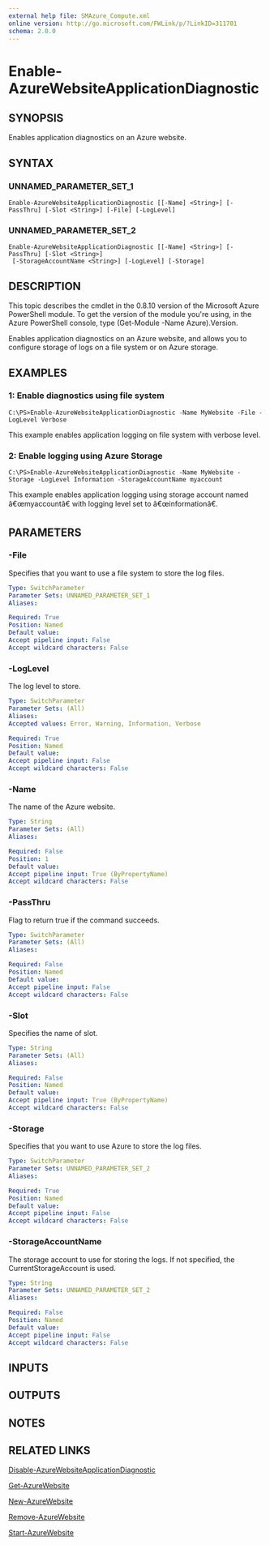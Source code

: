 ```yaml
---
external help file: SMAzure_Compute.xml
online version: http://go.microsoft.com/FWLink/p/?LinkID=311701
schema: 2.0.0
---
```


# Enable-AzureWebsiteApplicationDiagnostic
## SYNOPSIS
Enables application diagnostics on an Azure website.

## SYNTAX

### UNNAMED_PARAMETER_SET_1
```
Enable-AzureWebsiteApplicationDiagnostic [[-Name] <String>] [-PassThru] [-Slot <String>] [-File] [-LogLevel]
```

### UNNAMED_PARAMETER_SET_2
```
Enable-AzureWebsiteApplicationDiagnostic [[-Name] <String>] [-PassThru] [-Slot <String>]
 [-StorageAccountName <String>] [-LogLevel] [-Storage]
```

## DESCRIPTION
This topic describes the cmdlet in the 0.8.10 version of the Microsoft Azure PowerShell module.
To get the version of the module you're using, in the Azure PowerShell console, type (Get-Module -Name Azure).Version.

Enables application diagnostics on an Azure website, and allows you to configure storage of logs on a file system or on Azure storage.

## EXAMPLES

### 1: Enable diagnostics using file system
```
C:\PS>Enable-AzureWebsiteApplicationDiagnostic -Name MyWebsite -File -LogLevel Verbose
```

This example enables application logging on file system with verbose level.

### 2: Enable logging using Azure Storage
```
C:\PS>Enable-AzureWebsiteApplicationDiagnostic -Name MyWebsite -Storage -LogLevel Information -StorageAccountName myaccount
```

This example enables application logging using storage account named â€œmyaccountâ€ with logging level set to â€œinformationâ€.

## PARAMETERS

### -File
Specifies that you want to use a file system to store the log files.

```yaml
Type: SwitchParameter
Parameter Sets: UNNAMED_PARAMETER_SET_1
Aliases: 

Required: True
Position: Named
Default value: 
Accept pipeline input: False
Accept wildcard characters: False
```

### -LogLevel
The log level to store.

```yaml
Type: SwitchParameter
Parameter Sets: (All)
Aliases: 
Accepted values: Error, Warning, Information, Verbose

Required: True
Position: Named
Default value: 
Accept pipeline input: False
Accept wildcard characters: False
```

### -Name
The name of the Azure website.

```yaml
Type: String
Parameter Sets: (All)
Aliases: 

Required: False
Position: 1
Default value: 
Accept pipeline input: True (ByPropertyName)
Accept wildcard characters: False
```

### -PassThru
Flag to return true if the command succeeds.

```yaml
Type: SwitchParameter
Parameter Sets: (All)
Aliases: 

Required: False
Position: Named
Default value: 
Accept pipeline input: False
Accept wildcard characters: False
```

### -Slot
Specifies the name of slot.

```yaml
Type: String
Parameter Sets: (All)
Aliases: 

Required: False
Position: Named
Default value: 
Accept pipeline input: True (ByPropertyName)
Accept wildcard characters: False
```

### -Storage
Specifies that you want to use Azure to store the log files.

```yaml
Type: SwitchParameter
Parameter Sets: UNNAMED_PARAMETER_SET_2
Aliases: 

Required: True
Position: Named
Default value: 
Accept pipeline input: False
Accept wildcard characters: False
```

### -StorageAccountName
The storage account to use for storing the logs.
If not specified, the CurrentStorageAccount is used.

```yaml
Type: String
Parameter Sets: UNNAMED_PARAMETER_SET_2
Aliases: 

Required: False
Position: Named
Default value: 
Accept pipeline input: False
Accept wildcard characters: False
```

## INPUTS

## OUTPUTS

## NOTES

## RELATED LINKS

[Disable-AzureWebsiteApplicationDiagnostic](40b3665f-ec67-4ee7-9349-d16c0b2e2495)

[Get-AzureWebsite](0c2a5092-db45-4ce7-b39b-d1e499b4a867)

[New-AzureWebsite](498c1abd-298b-43e9-ac53-bc57054a5387)

[Remove-AzureWebsite](3997c3b8-37ce-4135-a17d-63ae3bdd8e74)

[Start-AzureWebsite](d6ee400f-4a92-4f2f-83bb-70188bb2000d)

